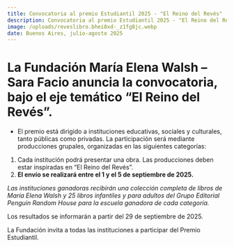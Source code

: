 ```yaml
---
title: Convocatoria al premio Estudiantil 2025 - "El Reino del Revés"
description: Convocatoria al premio Estudiantil 2025 - "El Reino del Revés"
image: /uploads/reveslibro.bhei8xd-_z1fg8jc.webp
date: Buenos Aires, julio-agosto 2025
---
```

# La Fundación María Elena Walsh – Sara Facio anuncia la convocatoria, bajo el eje temático “El Reino del Revés”.

* El premio está dirigido a instituciones educativas, sociales y culturales, tanto públicas como privadas. La participación será mediante producciones grupales, organizadas en las siguientes categorías:

1. Cada institución podrá presentar una obra. Las producciones deben estar inspiradas en “El Reino del Revés”.
2. **El envío se realizará entre el 1 y el 5 de septiembre de 2025.**

*Las instituciones ganadoras recibirán una colección completa de libros de María Elena Walsh y 25 libros infantiles y para adultos del Grupo Editorial Penguin Random House para la escuela ganadora de cada categoría.*

Los resultados se informarán a partir del 29 de septiembre de 2025.

La Fundación invita a todas las instituciones a participar del Premio Estudiantil.
